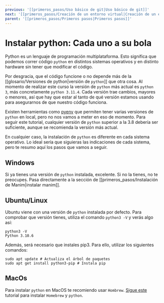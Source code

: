 ```yaml
---
previous: '[[primeros_pasos/Uso básico de git|Uso básico de git]]'
next: '[[primeros_pasos/Creación de un entorno virtual|Creación de un entorno virtual]]'
parent: '[[primeros_pasos/Primeros pasos|Primeros pasos]]'
---
```

# Instalar python: Cada uno a su bola

  

Python es un lenguaje de programación multiplataforma. Esto significa que podemos correr código `python` en distintos sistemas operativos y en distinto hardware sin tener que modificar el código.

  

Por desgracia, que el código funcione o no depende más de la [[glosario/Versiones de python|versión de `python`]]  que otra cosa. Al momento de realizar este curso la versión de `python` más actual es `python 3`, más concretamente `python 3.11.4`. Cada versión trae cambios, mayores o menores, así que hay que estar al tanto de qué versión estamos usando para asegurarnos de que nuestro código funciona.

  

Existen herramientas como [pyenv](https://github.com/pyenv/pyenv) que permiten tener varias versiones de `python` en local, pero no nos vamos a meter en eso de momento. Para seguir este tutorial, cualquier versión de `python` superior a la 3.8 debería ser suficiente, aunque se recomienda la versión más actual.

  

En cualquier caso, la instalación de `python` es diferente en cada sistema operativo. Lo ideal sería que siguieras las indicaciones de cada sistema, pero te resumo aquí los pasos que vamos a seguir.

  

## Windows

  

Si ya tienes una versión de `python` instalada, excelente. Si no la tienes, no te preocupes. Pasa directamente a la sección de [[primeros_pasos/Instalación de Manim|instalar manim]].

  
  

## Ubuntu/Linux

  

Ubuntu viene con una versión de `python` instalada por defecto. Para comprobar que versión tienes, utiliza el comando `python3 -V` y verás algo así:

  


```console title="Terminal Linux/Mac"
python3 -V
Python 3.10.6 
```

  
  

Además, será necesario que instales pip3. Para ello, utilizar los siguientes comandos:

  


```console title="Terminal Linux/Mac"
sudo apt update # Actualiza el árbol de paquetes
sudo apt get install python3-pip # Instala pip
```

  

## MacOs

  

Para instalar `python` en MacOS te recomiendo usar `Hombrew`. [Sigue este](https://docs.python-guide.org/starting/install3/osx/) tutorial para instalar `Homebrew` y `python`.